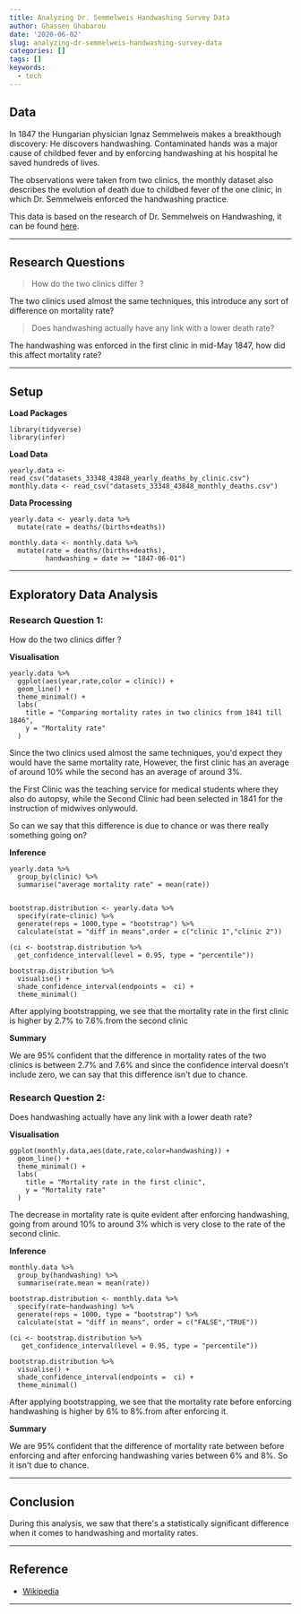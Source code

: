 ```yaml
---
title: Analyzing Dr. Semmelweis Handwashing Survey Data
author: Ghassen Ghabarou
date: '2020-06-02'
slug: analyzing-dr-semmelweis-handwashing-survey-data
categories: []
tags: []
keywords:
  - tech
---
```


<!--more-->

## Data

In 1847 the Hungarian physician Ignaz Semmelweis makes a breakthough discovery: He discovers handwashing. Contaminated hands was a major cause of childbed fever and by enforcing handwashing at his hospital he saved hundreds of lives.

The observations were taken from two clinics, the monthly dataset also describes the evolution of death due to childbed fever of the one clinic, in which Dr. Semmelweis enforced the handwashing practice.

This data is based on the research of Dr. Semmelweis on Handwashing, it can be found [here](https://www.kaggle.com/arijit75/survey-data).

* * *

## Research Questions

> How do the two clinics differ ?

The two clinics used almost the same techniques,  this introduce any sort of difference on mortality rate?

> Does handwashing actually have any link with a lower death rate?

The handwashing was enforced in the first clinic in mid-May 1847, how did this affect mortality rate?

* * *

## Setup

**Load Packages**

```{r}
library(tidyverse)
library(infer)
```


**Load Data**

```{r}
yearly.data <- read_csv("datasets_33348_43848_yearly_deaths_by_clinic.csv")
monthly.data <- read_csv("datasets_33348_43848_monthly_deaths.csv")
```

**Data Processing**

```{r}
yearly.data <- yearly.data %>% 
  mutate(rate = deaths/(births+deaths))
```


```{r}
monthly.data <- monthly.data %>% 
  mutate(rate = deaths/(births+deaths),
         handwashing = date >= "1847-06-01")
```


* * *

## Exploratory Data Analysis

### Research Question 1:
How do the two clinics differ ?

**Visualisation**

```{r}
yearly.data %>% 
  ggplot(aes(year,rate,color = clinic)) +
  geom_line() +
  theme_minimal() +
  labs(
    title = "Comparing mortality rates in two clinics from 1841 till 1846",
    y = "Mortality rate"
  )
```

Since the two clinics used almost the same techniques, you'd expect they would have the same mortality rate, However, the first clinic has an average of around 10% while the second has an average of around 3%.

the First Clinic was the teaching service for medical students where they also do autopsy, while the Second Clinic had been selected in 1841 for the instruction of midwives onlywould.

So can we say that this difference is due to chance or was there really something going on?

**Inference**

```{r}
yearly.data %>% 
  group_by(clinic) %>% 
  summarise("average mortality rate" = mean(rate))
  
```

```{r}
bootstrap.distribution <- yearly.data %>% 
  specify(rate~clinic) %>% 
  generate(reps = 1000,type = "bootstrap") %>% 
  calculate(stat = "diff in means",order = c("clinic 1","clinic 2"))
```

```{r}
(ci <- bootstrap.distribution %>% 
  get_confidence_interval(level = 0.95, type = "percentile"))
```

```{r}
bootstrap.distribution %>% 
  visualise() +
  shade_confidence_interval(endpoints =  ci) +
  theme_minimal()
```

After applying bootstrapping, we see that the mortality rate in the first clinic is higher by 2.7% to 7.6%.from the second clinic

**Summary**

We are 95% confident that the difference in mortality rates of the two clinics is between 2.7% and 7.6% and since the confidence interval doesn't include zero, we can say that this difference isn't due to chance. 

### Research Question 2:
Does handwashing actually have any link with a lower death rate?

**Visualisation**

```{r}
ggplot(monthly.data,aes(date,rate,color=handwashing)) +
  geom_line() +
  theme_minimal() +
  labs(
    title = "Mortality rate in the first clinic",
    y = "Mortality rate"
  )
```

The decrease in mortality rate is quite evident after enforcing handwashing, going from around 10% to around 3% which is very close to the rate of the second clinic.

**Inference**

```{r}
monthly.data %>% 
  group_by(handwashing) %>% 
  summarise(rate.mean = mean(rate))
```

```{r}
bootstrap.distribution <- monthly.data %>% 
  specify(rate~handwashing) %>% 
  generate(reps = 1000, type = "bootstrap") %>% 
  calculate(stat = "diff in means", order = c("FALSE","TRUE"))
```

```{r}
(ci <- bootstrap.distribution %>% 
   get_confidence_interval(level = 0.95, type = "percentile"))
```

```{r}
bootstrap.distribution %>% 
  visualise() +
  shade_confidence_interval(endpoints =  ci) +
  theme_minimal()
```

After applying bootstrapping, we see that the mortality rate before enforcing handwashing is higher by 6% to 8%.from after enforcing it.

**Summary**

We are 95% confident that the difference of mortality rate between before enforcing and after enforcing handwashing varies between 6% and 8%. So it isn't due to chance.

* * *

## Conclusion

During this analysis, we saw that there's a statistically significant difference when it comes to handwashing and mortality rates.

* * *

## Reference

- [Wikipedia](https://en.wikipedia.org/wiki/Ignaz_Semmelweis)

* * *

